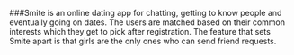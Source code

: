 ###Smite is an online dating app for chatting, getting to know people and eventually going on dates. The users are matched based on their common interests which they get to pick after registration. The feature that sets Smite apart is that girls are the only ones who can send friend requests.